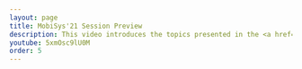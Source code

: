 ```yaml
---
layout: page
title: MobiSys'21 Session Preview
description: This video introduces the topics presented in the <a href="https://www.sigmobile.org/mobisys/2021/program.html#apps">Mobile Apps Session</a> at <a href="https://www.sigmobile.org/mobisys/2021/">MobiSys'21</a>.
youtube: 5xmOsc9lU0M
order: 5
---
```

